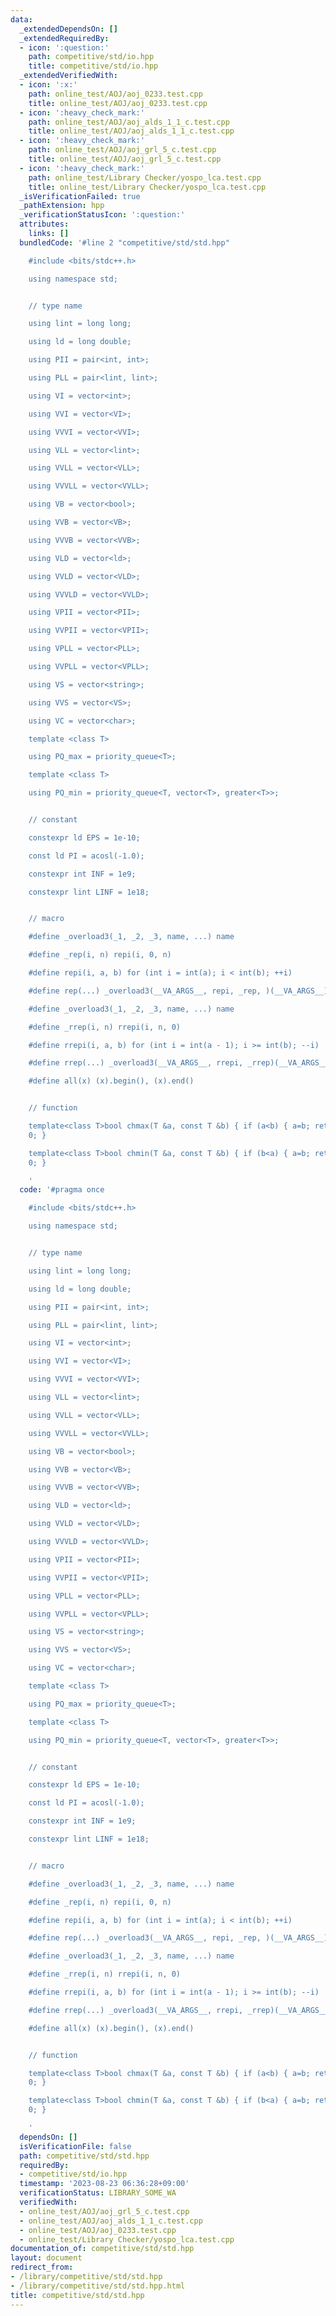 ```yaml
---
data:
  _extendedDependsOn: []
  _extendedRequiredBy:
  - icon: ':question:'
    path: competitive/std/io.hpp
    title: competitive/std/io.hpp
  _extendedVerifiedWith:
  - icon: ':x:'
    path: online_test/AOJ/aoj_0233.test.cpp
    title: online_test/AOJ/aoj_0233.test.cpp
  - icon: ':heavy_check_mark:'
    path: online_test/AOJ/aoj_alds_1_1_c.test.cpp
    title: online_test/AOJ/aoj_alds_1_1_c.test.cpp
  - icon: ':heavy_check_mark:'
    path: online_test/AOJ/aoj_grl_5_c.test.cpp
    title: online_test/AOJ/aoj_grl_5_c.test.cpp
  - icon: ':heavy_check_mark:'
    path: online_test/Library Checker/yospo_lca.test.cpp
    title: online_test/Library Checker/yospo_lca.test.cpp
  _isVerificationFailed: true
  _pathExtension: hpp
  _verificationStatusIcon: ':question:'
  attributes:
    links: []
  bundledCode: '#line 2 "competitive/std/std.hpp"

    #include <bits/stdc++.h>

    using namespace std;


    // type name

    using lint = long long;

    using ld = long double;

    using PII = pair<int, int>;

    using PLL = pair<lint, lint>;

    using VI = vector<int>;

    using VVI = vector<VI>;

    using VVVI = vector<VVI>;

    using VLL = vector<lint>;

    using VVLL = vector<VLL>;

    using VVVLL = vector<VVLL>;

    using VB = vector<bool>;

    using VVB = vector<VB>;

    using VVVB = vector<VVB>;

    using VLD = vector<ld>;

    using VVLD = vector<VLD>;

    using VVVLD = vector<VVLD>;

    using VPII = vector<PII>;

    using VVPII = vector<VPII>;

    using VPLL = vector<PLL>;

    using VVPLL = vector<VPLL>;

    using VS = vector<string>;

    using VVS = vector<VS>;

    using VC = vector<char>;

    template <class T>

    using PQ_max = priority_queue<T>;

    template <class T>

    using PQ_min = priority_queue<T, vector<T>, greater<T>>;


    // constant

    constexpr ld EPS = 1e-10;

    const ld PI = acosl(-1.0);

    constexpr int INF = 1e9;

    constexpr lint LINF = 1e18;


    // macro

    #define _overload3(_1, _2, _3, name, ...) name

    #define _rep(i, n) repi(i, 0, n)

    #define repi(i, a, b) for (int i = int(a); i < int(b); ++i)

    #define rep(...) _overload3(__VA_ARGS__, repi, _rep, )(__VA_ARGS__)

    #define _overload3(_1, _2, _3, name, ...) name

    #define _rrep(i, n) rrepi(i, n, 0)

    #define rrepi(i, a, b) for (int i = int(a - 1); i >= int(b); --i)

    #define rrep(...) _overload3(__VA_ARGS__, rrepi, _rrep)(__VA_ARGS__)

    #define all(x) (x).begin(), (x).end()


    // function

    template<class T>bool chmax(T &a, const T &b) { if (a<b) { a=b; return 1; } return
    0; }

    template<class T>bool chmin(T &a, const T &b) { if (b<a) { a=b; return 1; } return
    0; }

    '
  code: '#pragma once

    #include <bits/stdc++.h>

    using namespace std;


    // type name

    using lint = long long;

    using ld = long double;

    using PII = pair<int, int>;

    using PLL = pair<lint, lint>;

    using VI = vector<int>;

    using VVI = vector<VI>;

    using VVVI = vector<VVI>;

    using VLL = vector<lint>;

    using VVLL = vector<VLL>;

    using VVVLL = vector<VVLL>;

    using VB = vector<bool>;

    using VVB = vector<VB>;

    using VVVB = vector<VVB>;

    using VLD = vector<ld>;

    using VVLD = vector<VLD>;

    using VVVLD = vector<VVLD>;

    using VPII = vector<PII>;

    using VVPII = vector<VPII>;

    using VPLL = vector<PLL>;

    using VVPLL = vector<VPLL>;

    using VS = vector<string>;

    using VVS = vector<VS>;

    using VC = vector<char>;

    template <class T>

    using PQ_max = priority_queue<T>;

    template <class T>

    using PQ_min = priority_queue<T, vector<T>, greater<T>>;


    // constant

    constexpr ld EPS = 1e-10;

    const ld PI = acosl(-1.0);

    constexpr int INF = 1e9;

    constexpr lint LINF = 1e18;


    // macro

    #define _overload3(_1, _2, _3, name, ...) name

    #define _rep(i, n) repi(i, 0, n)

    #define repi(i, a, b) for (int i = int(a); i < int(b); ++i)

    #define rep(...) _overload3(__VA_ARGS__, repi, _rep, )(__VA_ARGS__)

    #define _overload3(_1, _2, _3, name, ...) name

    #define _rrep(i, n) rrepi(i, n, 0)

    #define rrepi(i, a, b) for (int i = int(a - 1); i >= int(b); --i)

    #define rrep(...) _overload3(__VA_ARGS__, rrepi, _rrep)(__VA_ARGS__)

    #define all(x) (x).begin(), (x).end()


    // function

    template<class T>bool chmax(T &a, const T &b) { if (a<b) { a=b; return 1; } return
    0; }

    template<class T>bool chmin(T &a, const T &b) { if (b<a) { a=b; return 1; } return
    0; }

    '
  dependsOn: []
  isVerificationFile: false
  path: competitive/std/std.hpp
  requiredBy:
  - competitive/std/io.hpp
  timestamp: '2023-08-23 06:36:28+09:00'
  verificationStatus: LIBRARY_SOME_WA
  verifiedWith:
  - online_test/AOJ/aoj_grl_5_c.test.cpp
  - online_test/AOJ/aoj_alds_1_1_c.test.cpp
  - online_test/AOJ/aoj_0233.test.cpp
  - online_test/Library Checker/yospo_lca.test.cpp
documentation_of: competitive/std/std.hpp
layout: document
redirect_from:
- /library/competitive/std/std.hpp
- /library/competitive/std/std.hpp.html
title: competitive/std/std.hpp
---
```


